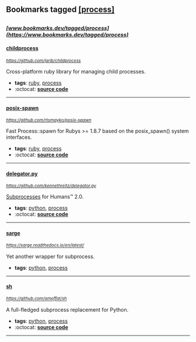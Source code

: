 ## Bookmarks tagged [[process]](https://www.bookmarks.dev?q=[process])

_<sup><sup>[www.bookmarks.dev/tagged/process](https://www.bookmarks.dev/tagged/process)</sup></sup>_
---
#### [childprocess](https://github.com/jarib/childprocess)
_<sup>https://github.com/jarib/childprocess</sup>_

Cross-platform ruby library for managing child processes.
* **tags**: [ruby](../tagged/ruby.md), [process](../tagged/process.md)
* :octocat: **[source code](https://github.com/jarib/childprocess)**
---
#### [posix-spawn](https://github.com/rtomayko/posix-spawn)
_<sup>https://github.com/rtomayko/posix-spawn</sup>_

Fast Process::spawn for Rubys >= 1.8.7 based on the posix_spawn() system interfaces.
* **tags**: [ruby](../tagged/ruby.md), [process](../tagged/process.md)
* :octocat: **[source code](https://github.com/rtomayko/posix-spawn)**
---
#### [delegator.py](https://github.com/kennethreitz/delegator.py)
_<sup>https://github.com/kennethreitz/delegator.py</sup>_

[Subprocesses](https://docs.python.org/3.6/library/subprocess.html) for Humans™ 2.0.
* **tags**: [python](../tagged/python.md), [process](../tagged/process.md)
* :octocat: **[source code](https://github.com/kennethreitz/delegator.py)**
---
#### [sarge](https://sarge.readthedocs.io/en/latest/)
_<sup>https://sarge.readthedocs.io/en/latest/</sup>_

Yet another wrapper for subprocess.
* **tags**: [python](../tagged/python.md), [process](../tagged/process.md)
---
#### [sh](https://github.com/amoffat/sh)
_<sup>https://github.com/amoffat/sh</sup>_

A full-fledged subprocess replacement for Python.
* **tags**: [python](../tagged/python.md), [process](../tagged/process.md)
* :octocat: **[source code](https://github.com/amoffat/sh)**
---
